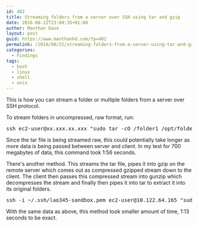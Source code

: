 ```yaml
---
id: 402
title: Streaming folders from a server over SSH using tar and gzip
date: 2016-08-22T23:09:35+01:00
author: Manthan Dave
layout: post
guid: https://www.manthanhd.com/?p=402
permalink: /2016/08/22/streaming-folders-from-a-server-using-tar-and-gzip/
categories:
  - Findings
tags:
  - bash
  - linux
  - shell
  - unix
---
```

This is how you can stream a folder or multiple folders from a server over SSH protocol.

To stream folders in uncompressed, raw format, run:
<pre class="lang:sh decode:true ">ssh ec2-user@xx.xxx.xx.xxx "sudo tar -cO /folder1 /opt/folder2" | tar -xf -</pre>
Since the tar file is being streamed raw, this could potentially take longer as more data is being passed between server and client. In my test for 700 megabytes of data, this command took 1:56 seconds.

There's another method. <!--more-->This streams the tar file, pipes it into gzip on the remote server which comes out as compressed gzipped stream down to the client. The client then passes this compressed stream into gunzip which decompresses the stream and finally then pipes it into tar to extract it into its original folders.
<pre class="lang:sh decode:true ">ssh -i ~/.ssh/lao345-sandbox.pem ec2-user@10.122.64.165 "sudo tar -cO /prod/msp /opt/beasys | gzip -c -" | gunzip -c - | tar -xf -</pre>
With the same data as above, this method took smaller amount of time, 1:13 seconds to be exact.